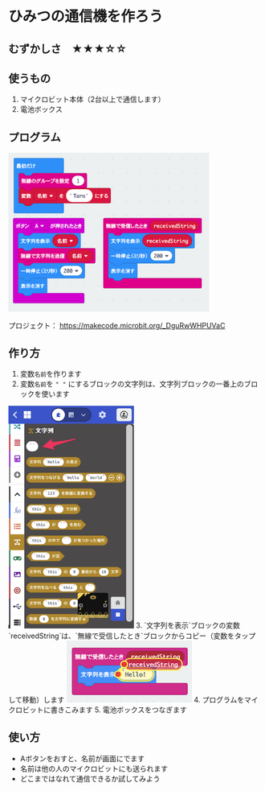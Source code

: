 # ひみつの通信機を作ろう

## むずかしさ　★★★☆☆

## 使うもの
1. マイクロビット本体（2台以上で通信します）
2. 電池ボックス

## プログラム

<img width="400" src="./ble.png">

プロジェクト： https://makecode.microbit.org/_DguRwWHPUVaC

## 作り方

1. 変数`名前`を作ります  
2. 変数`名前`を `" "` にするブロックの文字列は、文字列ブロックの一番上のブロックを使います
<img width="250" src="./string.png">  
3. `文字列を表示`ブロックの変数  `receivedString`は、`無線で受信したとき`ブロックからコピー（変数をタップして移動）します
<img width="250" src="./receiveString.png">  
4. プログラムをマイクロビットに書きこみます  
5. 電池ボックスをつなぎます  

## 使い方

* Aボタンをおすと、名前が画面にでます  
* 名前は他の人のマイクロビットにも送られます  
* どこまではなれて通信できるか試してみよう  
